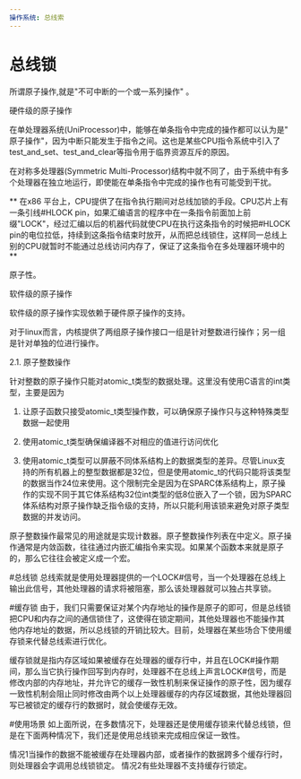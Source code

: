 ```yaml
---
操作系统: 总线索 
---
```


# 总线锁

所谓原子操作,就是"不可中断的一个或一系列操作" 。

硬件级的原子操作

在单处理器系统(UniProcessor)中，能够在单条指令中完成的操作都可以认为是" 原子操作"，因为中断只能发生于指令之间。这也是某些CPU指令系统中引入了test_and_set、test_and_clear等指令用于临界资源互斥的原因。

在对称多处理器(Symmetric Multi-Processor)结构中就不同了，由于系统中有多个处理器在独立地运行，即使能在单条指令中完成的操作也有可能受到干扰。

** 在x86 平台上，CPU提供了在指令执行期间对总线加锁的手段。CPU芯片上有一条引线#HLOCK pin，如果汇编语言的程序中在一条指令前面加上前缀"LOCK"，经过汇编以后的机器代码就使CPU在执行这条指令的时候把#HLOCK pin的电位拉低，持续到这条指令结束时放开，从而把总线锁住，这样同一总线上别的CPU就暂时不能通过总线访问内存了，保证了这条指令在多处理器环境中的 **

原子性。

软件级的原子操作

软件级的原子操作实现依赖于硬件原子操作的支持。

对于linux而言，内核提供了两组原子操作接口一组是针对整数进行操作；另一组是针对单独的位进行操作。

2.1. 原子整数操作

针对整数的原子操作只能对atomic_t类型的数据处理。这里没有使用C语言的int类型，主要是因为

1) 让原子函数只接受atomic_t类型操作数，可以确保原子操作只与这种特殊类型数据一起使用

2) 使用atomic_t类型确保编译器不对相应的值进行访问优化

3) 使用atomic_t类型可以屏蔽不同体系结构上的数据类型的差异。尽管Linux支持的所有机器上的整型数据都是32位，但是使用atomic_t的代码只能将该类型的数据当作24位来使用。这个限制完全是因为在SPARC体系结构上，原子操作的实现不同于其它体系结构32位int类型的低8位嵌入了一个锁，因为SPARC体系结构对原子操作缺乏指令级的支持，所以只能利用该锁来避免对原子类型数据的并发访问。

原子整数操作最常见的用途就是实现计数器。原子整数操作列表在中定义。原子操作通常是内敛函数，往往通过内嵌汇编指令来实现。如果某个函数本来就是原子的，那么它往往会被定义成一个宏。


#总线锁
总线索就是使用处理器提供的一个LOCK#信号，当一个处理器在总线上输出此信号，其他处理器的请求将被阻塞，那么该处理器就可以独占共享锁。

#缓存锁
由于，我们只需要保证对某个内存地址的操作是原子的即可，但是总线锁把CPU和内存之间的通信锁住了，这使得在锁定期间，其他处理器也不能操作其他内存地址的数据，所以总线锁的开销比较大。目前，处理器在某些场合下使用缓存锁来代替总线索进行优化。

缓存锁就是指内存区域如果被缓存在处理器的缓存行中，并且在LOCK#操作期间，那么当它执行操作回写到内存时，处理器不在总线上声言LOCK#信号，而是修改内部的内存地址，并允许它的缓存一致性机制来保证操作的原子性，因为缓存一致性机制会阻止同时修改由两个以上处理器缓存的内存区域数据，其他处理器回写已被锁定的缓存行的数据时，就会使缓存无效。


#使用场景
如上面所说，在多数情况下，处理器还是使用缓存锁来代替总线锁，但是在下面两种情况下，我们还是使用总线锁来完成相应保证一致性。

情况1当操作的数据不能被缓存在处理器内部，或者操作的数据跨多个缓存行时，则处理器会字调用总线锁锁定。
情况2有些处理器不支持缓存行锁定。


